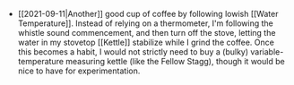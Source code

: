 - [[2021-09-11|Another]] good cup of coffee by following lowish [[Water Temperature]]. Instead of relying on a thermometer, I'm following the whistle sound commencement, and then turn off the stove, letting the water in my stovetop [[Kettle]] stabilize while I grind the coffee. Once this becomes a habit, I would not strictly need to buy a (bulky) variable-temperature measuring kettle (like the Fellow Stagg), though it would be nice to have for experimentation.
